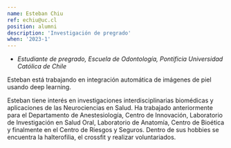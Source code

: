 ```yaml
---
name: Esteban Chiu
ref: echiu@uc.cl
position: alumni
description: 'Investigación de pregrado'
when: '2023-1'
---
```


- _Estudiante de pregrado, Escuela de Odontología, Pontificia Universidad Católica de Chile_

Esteban está trabajando en integración automática de imágenes de piel usando deep learning.

Esteban tiene interés en investigaciones interdisciplinarias biomédicas y aplicaciones de las Neurociencias en Salud. Ha trabajado anteriormente para el Departamento de Anestesiología, Centro de Innovación, Laboratorio de Investigación en Salud Oral, Laboratorio de Anatomía, Centro de Bioética y finalmente en el Centro de Riesgos y Seguros. Dentro de sus hobbies se encuentra la halterofilia, el crossfit y realizar voluntariados.
